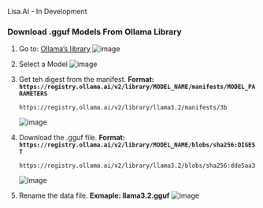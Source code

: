 Lisa.AI - In Development


### Download .gguf Models From Ollama Library
1. Go to:  [Ollama’s library](https://ollama.com/library)
   ![image](https://github.com/user-attachments/assets/847724aa-bf38-4974-baae-32b10f930e55)
3. Select a Model
   ![image](https://github.com/user-attachments/assets/65d95e7d-9f2c-4355-8003-0de5def5c320)

4. Get teh digest from the manifest. <strong>Format: `https://registry.ollama.ai/v2/library/MODEL_NAME/manifests/MODEL_PARAMETERS`</strong>
   ```plaintext
   https://registry.ollama.ai/v2/library/llama3.2/manifests/3b
   ```
   ![image](https://github.com/user-attachments/assets/abfdc97b-79b9-4bd8-a93f-032a92380126)

6. Download the .gguf file. <strong>Format: `https://registry.ollama.ai/v2/library/MODEL_NAME/blobs/sha256:DIGEST`</strong>
   ```plaintext
   https://registry.ollama.ai/v2/library/llama3.2/blobs/sha256:dde5aa3fc5ffc17176b5e8bdc82f587b24b2678c6c66101bf7da77af9f7ccdff
   ```
   ![image](https://github.com/user-attachments/assets/574b96c8-9521-4386-a894-976291c40b75)

8. Rename the data file. <strong>Exmaple: llama3.2.gguf</strong>
   ![image](https://github.com/user-attachments/assets/e1453c76-bda4-43da-82f7-ad674608f40f)

